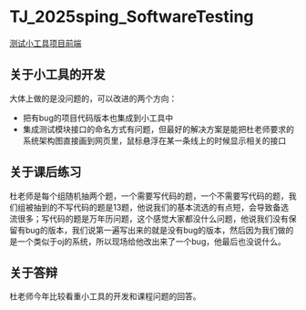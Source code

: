 # TJ_2025sping_SoftwareTesting

[测试小工具项目前端](https://github.com/kiy-00/Software-Testing-Tool-fronted.git)

## 关于小工具的开发
大体上做的是没问题的，可以改进的两个方向：
- 把有bug的项目代码版本也集成到小工具中
- 集成测试模块接口的命名方式有问题，但最好的解决方案是能把杜老师要求的系统架构图直接画到网页里，鼠标悬浮在某一条线上的时候显示相关的接口

## 关于课后练习
杜老师是每个组随机抽两个题，一个需要写代码的题，一个不需要写代码的题，我们组被抽到的不写代码的题是13题，他说我们的基本流选的有点短，会导致备选流很多；写代码的题是万年历问题，这个感觉大家都没什么问题，他说我们没有保留有bug的版本，我们说第一遍写出来的就是没有bug的版本，然后因为我们做的是一个类似于oj的系统，所以现场给他改出来了一个bug，他最后也没说什么。

## 关于答辩
杜老师今年比较看重小工具的开发和课程问题的回答。
